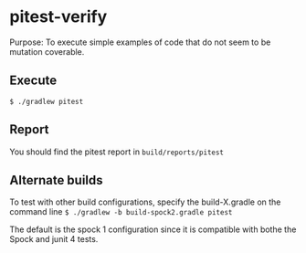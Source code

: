 # pitest-verify
Purpose: To execute simple examples of code that do not seem to be mutation coverable.

## Execute
`$ ./gradlew pitest`

## Report
You should find the pitest report in `build/reports/pitest`

## Alternate builds
To test with other build configurations, specify the build-X.gradle on the command line
`$ ./gradlew -b build-spock2.gradle pitest`

The default is the spock 1 configuration since it is compatible with bothe the Spock and junit 4 tests.

